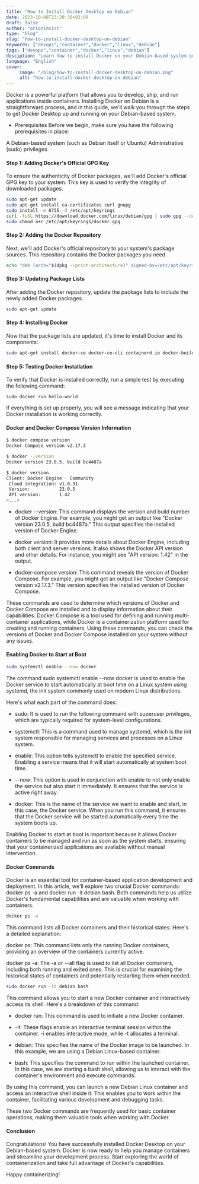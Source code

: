 ```yaml
---
title: "How to Install Docker Desktop on Debian"
date: 2023-10-08T23:20:30+03:00
draft: false
author: "orioninsist"
type: "blog"
slug: "how-to-install-docker-desktop-on-debian"
keywords: ["devops","container","docker","linux","debian"]
tags: ["devops","container","docker","linux","debian"]
desciption: "Learn how to install Docker on your Debian-based system quickly for efficient containerization" 
language: "English"
cover:
     image: "/blog/how-to-install-docker-desktop-on-debian.png"
     alt: "how-to-install-docker-desktop-on-debian"
---
```


Docker is a powerful platform that allows you to develop, ship, and run applications inside containers. Installing Docker on Debian is a straightforward process, and in this guide, we'll walk you through the steps to get Docker Desktop up and running on your Debian-based system.

* Prerequisites
Before we begin, make sure you have the following prerequisites in place:

A Debian-based system (such as Debian itself or Ubuntu)
Administrative (sudo) privileges

#### Step 1: Adding Docker's Official GPG Key
To ensure the authenticity of Docker packages, we'll add Docker's official GPG key to your system. This key is used to verify the integrity of downloaded packages.
```bash
sudo apt-get update
sudo apt-get install ca-certificates curl gnupg
sudo install -m 0755 -d /etc/apt/keyrings
curl -fsSL https://download.docker.com/linux/debian/gpg | sudo gpg --dearmor -o /etc/apt/keyrings/docker.gpg
sudo chmod a+r /etc/apt/keyrings/docker.gpg
```
#### Step 2: Adding the Docker Repository
Next, we'll add Docker's official repository to your system's package sources. This repository contains the Docker packages you need.
```bash
echo "deb [arch="$(dpkg --print-architecture)" signed-by=/etc/apt/keyrings/docker.gpg] https://download.docker.com/linux/debian $(. /etc/os-release && echo "$VERSION_CODENAME") stable" | sudo tee /etc/apt/sources.list.d/docker.list > /dev/null
```
#### Step 3: Updating Package Lists
After adding the Docker repository, update the package lists to include the newly added Docker packages.
```bash
sudo apt-get update
```
#### Step 4: Installing Docker
Now that the package lists are updated, it's time to install Docker and its components:
```bash
sudo apt-get install docker-ce docker-ce-cli containerd.io docker-buildx-plugin docker-compose-plugin
```
#### Step 5: Testing Docker Installation
To verify that Docker is installed correctly, run a simple test by executing the following command:
```
sudo docker run hello-world
```
If everything is set up properly, you will see a message indicating that your Docker installation is working correctly.

#### Docker and Docker Compose Version Information
```bash
$ docker compose version
Docker Compose version v2.17.3

$ docker --version
Docker version 23.0.5, build bc4487a

$ docker version
Client: Docker Engine - Community
 Cloud integration: v1.0.31
 Version:           23.0.5
 API version:       1.42
<...>
```
* docker --version: This command displays the version and build number of Docker Engine. For example, you might get an output like "Docker version 23.0.5, build bc4487a." This output specifies the installed version of Docker Engine.

* docker version: It provides more details about Docker Engine, including both client and server versions. It also shows the Docker API version and other details. For instance, you might see "API version: 1.42" in the output.

* docker-compose version: This command reveals the version of Docker Compose. For example, you might get an output like "Docker Compose version v2.17.3." This version specifies the installed version of Docker Compose.

These commands are used to determine which versions of Docker and Docker Compose are installed and to display information about their capabilities. Docker Compose is a tool used for defining and running multi-container applications, while Docker is a containerization platform used for creating and running containers. Using these commands, you can check the versions of Docker and Docker Compose installed on your system without any issues.

#### Enabling Docker to Start at Boot
```bash
sudo systemctl enable --now docker
```
The command sudo systemctl enable --now docker is used to enable the Docker service to start automatically at boot time on a Linux system using systemd, the init system commonly used on modern Linux distributions.

Here's what each part of the command does:

* sudo: It is used to run the following command with superuser privileges, which are typically required for system-level configurations.

* systemctl: This is a command used to manage systemd, which is the init system responsible for managing services and processes on a Linux system.

* enable: This option tells systemctl to enable the specified service. Enabling a service means that it will start automatically at system boot time.

* --now: This option is used in conjunction with enable to not only enable the service but also start it immediately. It ensures that the service is active right away.

* docker: This is the name of the service we want to enable and start, in this case, the Docker service. When you run this command, it ensures that the Docker service will be started automatically every time the system boots up.

Enabling Docker to start at boot is important because it allows Docker containers to be managed and run as soon as the system starts, ensuring that your containerized applications are available without manual intervention.
#### Docker Commands
Docker is an essential tool for container-based application development and deployment. In this article, we'll explore two crucial Docker commands: docker ps -a and docker run -it debian bash. Both commands help us utilize Docker's fundamental capabilities and are valuable when working with containers.
```bash
docker ps -a
```
This command lists all Docker containers and their historical states. Here's a detailed explanation:

docker ps: This command lists only the running Docker containers, providing an overview of the containers currently active.

docker ps -a: The -a or --all flag is used to list all Docker containers, including both running and exited ones. This is crucial for examining the historical states of containers and potentially restarting them when needed.
```bash
sudo docker run -it debian bash
```
This command allows you to start a new Docker container and interactively access its shell. Here's a breakdown of this command:

* docker run: This command is used to initiate a new Docker container.

* -it: These flags enable an interactive terminal session within the container. -i enables interactive mode, while -t allocates a terminal.

* debian: This specifies the name of the Docker image to be launched. In this example, we are using a Debian Linux-based container.

* bash: This specifies the command to run within the launched container. In this case, we are starting a bash shell, allowing us to interact with the container's environment and execute commands.

By using this command, you can launch a new Debian Linux container and access an interactive shell inside it. This enables you to work within the container, facilitating various development and debugging tasks.

These two Docker commands are frequently used for basic container operations, making them valuable tools when working with Docker.

#### Conclusion
Congratulations! You have successfully installed Docker Desktop on your Debian-based system. Docker is now ready to help you manage containers and streamline your development process. Start exploring the world of containerization and take full advantage of Docker's capabilities.

Happy containerizing! 
